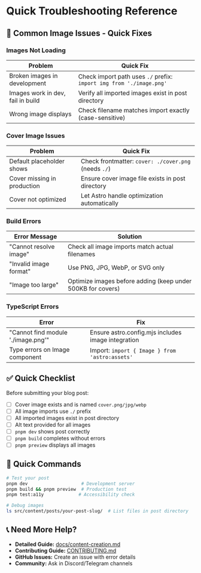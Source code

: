 # Quick Troubleshooting Reference

## 🚨 Common Image Issues - Quick Fixes

### Images Not Loading

| Problem | Quick Fix |
|---------|-----------|
| Broken images in development | Check import path uses `./` prefix: `import img from './image.png'` |
| Images work in dev, fail in build | Verify all imported images exist in post directory |
| Wrong image displays | Check filename matches import exactly (case-sensitive) |

### Cover Image Issues

| Problem | Quick Fix |
|---------|-----------|
| Default placeholder shows | Check frontmatter: `cover: ./cover.png` (needs `./`) |
| Cover missing in production | Ensure cover image file exists in post directory |
| Cover not optimized | Let Astro handle optimization automatically |

### Build Errors

| Error Message | Solution |
|---------------|----------|
| "Cannot resolve image" | Check all image imports match actual filenames |
| "Invalid image format" | Use PNG, JPG, WebP, or SVG only |
| "Image too large" | Optimize images before adding (keep under 500KB for covers) |

### TypeScript Errors

| Error | Fix |
|-------|-----|
| "Cannot find module './image.png'" | Ensure astro.config.mjs includes image integration |
| Type errors on Image component | Import: `import { Image } from 'astro:assets'` |

## ✅ Quick Checklist

Before submitting your blog post:

- [ ] Cover image exists and is named `cover.png/jpg/webp`
- [ ] All image imports use `./` prefix
- [ ] All imported images exist in post directory
- [ ] Alt text provided for all images
- [ ] `pnpm dev` shows post correctly
- [ ] `pnpm build` completes without errors
- [ ] `pnpm preview` displays all images

## 🔧 Quick Commands

```bash
# Test your post
pnpm dev                    # Development server
pnpm build && pnpm preview  # Production test
pnpm test:a11y             # Accessibility check

# Debug images
ls src/content/posts/your-post-slug/  # List files in post directory
```

## 📞 Need More Help?

- **Detailed Guide:** [docs/content-creation.md](./content-creation.md)
- **Contributing Guide:** [CONTRIBUTING.md](../CONTRIBUTING.md)
- **GitHub Issues:** Create an issue with error details
- **Community:** Ask in Discord/Telegram channels